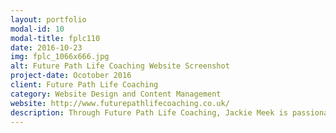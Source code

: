 ```yaml
---
layout: portfolio
modal-id: 10
modal-title: fplc110
date: 2016-10-23
img: fplc_1066x666.jpg
alt: Future Path Life Coaching Website Screenshot
project-date: Ocotober 2016
client: Future Path Life Coaching
category: Website Design and Content Management
website: http://www.futurepathlifecoaching.co.uk/
description: Through Future Path Life Coaching, Jackie Meek is passionate about enabling Mums. Jackie came to Cranston IT, with a website that had be setup for her exciting new business, however she was struggling to add content and update the design. Cranston IT working along side Jackie, opened up the potential of the website. Cranston IT redesigned the website and created simple pathways for Jackie to quickly update her website, allowing Jackie to focus on her work.
---
```

